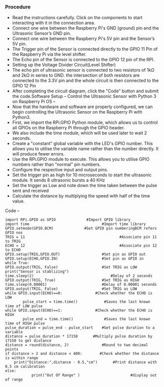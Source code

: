 ### Procedure

* Read the instructions carefully. Click on the components to start interacting with it in the connection area.
* Connect one wire between the Raspberry Pi's GND (ground) pin and the Ultrasonic Sensor’s GND pin.
* Connect one wire between the Raspberry Pi's 5V pin and the Sensor’s 5V pin.
* The Trigger pin of the Sensor is connected directly to the GPIO 11 Pin of the Raspberry Pi via the level shifter.
* The Echo pin of the Sensor is connected to the GPIO 12 pin of the RPI.
* Setting up the Voltage Divider Circuit(Level Shifter)
* The echo pin of ultrasonic sensor is connected to two resistors of 1kΩ and 2kΩ in series to GND. the intersection of both resistors are connected to the 3.3V pin and the whole circuit is then connected to the GPIO 12 Pin  
* After completing the circuit diagram, click the "Code" button and submit the code.Software Setup –
Control the Ultrasonic Sensor with Python 3 on Raspberry Pi OS –
* Now that the hardware and software are properly configured, we can begin controlling the Ultrasonic Sensor on the Raspberry Pi with Python3.
* First, we import the RPi.GPIO Python module, which allows us to control all GPIOs on the Raspberry Pi through the GPIO header.
* We also include the time module, which will be used later to wait 2 seconds.
* Create a "constant" global variable with the LED's GPIO number. This allows you to utilise the variable name rather than the number directly. It will produce fewer errors.
* Use the RPi.GPIO module to execute. This allows you to utilise GPIO numbers rather than "normal" pin numbers.
* Configure the respective input and output pins.
* Set the trigger pin as high for 10 microseconds to start the ultrasonic module. It sends 8 ultrasonic bursts a 40 KHz
* Set the trigger as Low and note down the time taken between the pulse sent and received
* Calculate the distance by multiplying the speed with half of the time value.

Code –

    import RPi.GPIO as GPIO              #Import GPIO library
    import time                                	#Import time library
    GPIO.setmode(GPIO.BCM)             	#Set GPIO pin numberingBCM refers GPIO nos 
    TRIG = 11                                			#Associate pin 11 to TRIG
    ECHO = 12                                 		 	#Associate pin 12 to ECHO
    GPIO.setup(TRIG,GPIO.OUT)                 	#Set pin as GPIO out
    GPIO.setup(ECHO,GPIO.IN)                  	#Set pin as GPIO in
    while True:
  	GPIO.output(TRIG, False)                 	#Set TRIG as LOW
  	print("Sensor is stablizing")
  	time.sleep(2)                           		#Delay of 2 seconds
  	GPIO.output(TRIG, True)                  	#Set TRIG as HIGH
 	time.sleep(0.00001)                     	#Delay of 0.00001 seconds
  	GPIO.output(TRIG, False)                	#Set TRIG as LOW
 	while GPIO.input(ECHO)==0:               #Check whether the ECHO is LOW
    		pulse_start = time.time()            #Saves the last known time of LOW pulse
  	while GPIO.input(ECHO)==1:               #Check whether the ECHO is HIGH
    		pulse_end = time.time()              #Saves the last known time of HIGH pulse 
  	pulse_duration = pulse_end - pulse_start 	#Get pulse duration to a variable
    distance = pulse_duration * 17150   	#Multiply pulse duration by 17150 to get distance
  	distance = round(distance, 2)            	#Round to two decimal points
  	if distance > 2 and distance < 400:        #Check whether the distance is within range
    	print("Distance:",distance - 0.5,"cm")       #Print distance with 0.5 cm calibration
  	else:
                print("Out Of Range" )                  	 #display out of range

